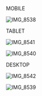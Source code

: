 MOBILE

![IMG_8538](https://github.com/user-attachments/assets/243f9586-145a-40ac-abea-af378067196a)

TABLET

![IMG_8541](https://github.com/user-attachments/assets/30901b57-aa78-4670-a388-08984dab46fe)

![IMG_8540](https://github.com/user-attachments/assets/4246495d-67e5-4d0e-910d-ccc423791c13)

DESKTOP

![IMG_8542](https://github.com/user-attachments/assets/67c19d16-09d9-44ac-81bc-66bfe10a39f2)

![IMG_8539](https://github.com/user-attachments/assets/c9276451-d504-4975-84ba-4d7a0bd902cf)
